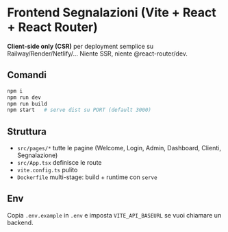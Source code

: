 # Frontend Segnalazioni (Vite + React + React Router)

**Client-side only (CSR)** per deployment semplice su Railway/Render/Netlify/...
Niente SSR, niente @react-router/dev.

## Comandi
```bash
npm i
npm run dev
npm run build
npm start   # serve dist su PORT (default 3000)
```

## Struttura
- `src/pages/*` tutte le pagine (Welcome, Login, Admin, Dashboard, Clienti, Segnalazione)
- `src/App.tsx` definisce le route
- `vite.config.ts` pulito
- `Dockerfile` multi-stage: build + runtime con `serve`

## Env
Copia `.env.example` in `.env` e imposta `VITE_API_BASEURL` se vuoi chiamare un backend.

